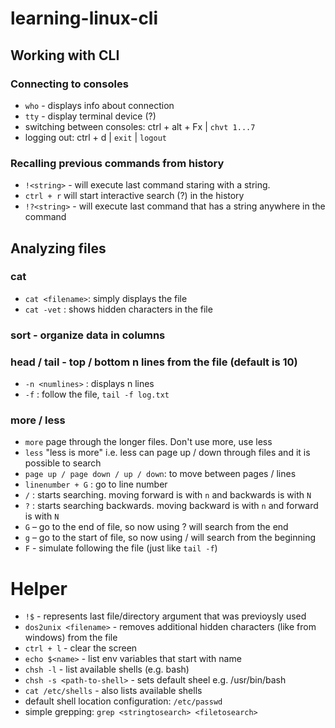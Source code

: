 # learning-linux-cli

## Working with CLI

### Connecting to consoles

- ```who``` - displays info about connection
- ```tty``` - display terminal device (?)
- switching between consoles: ctrl + alt + Fx | ```chvt 1...7```
- logging out: ctrl + d | ```exit``` | ```logout```

### Recalling previous commands from history

- ```!<string>``` - will execute last command staring with a string. 
- ```ctrl + r``` will start interactive search (?) in the history
- ```!?<string>``` - will execute last command that has a string anywhere in the command

## Analyzing files

### cat 

- ```cat <filename>```: simply displays the file
- ```cat -vet``` : shows hidden characters in the file

### sort - organize data in columns

### head / tail - top / bottom n lines from the file (default is 10)

- ```-n <numlines>``` : displays n lines
- ```-f``` : follow the file, ```tail -f log.txt```

### more / less

- ```more``` page through the longer files. Don't use more, use less
- ```less``` "less is more" i.e. less can page up / down through files and it is possible to search
 - ```page up / page down / up / down```: to move between pages / lines
 - ```linenumber + G``` : go to line number
 - ```/``` : starts searching. moving forward is with ```n``` and backwards is with ```N```
 - ```?``` : starts searching backwards. moving backward is with ```n``` and forward is with ```N```
 - ```G``` – go to the end of file, so now using ? will search from the end
 - ```g``` – go to the start of file, so now using / will search from the beginning
 - ```F``` - simulate following the file (just like ```tail -f```)


# Helper

- ```!$``` - represents last file/directory argument that was previoysly used
- ```dos2unix <filename>``` - removes additional hidden characters (like from windows) from the file
- ```ctrl + l``` - clear the screen
- ```echo $<name>``` - list env variables that start with name
- ```chsh -l``` - list available shells (e.g. bash)
- ```chsh -s <path-to-shell>``` - sets default sheel e.g. /usr/bin/bash
- ```cat /etc/shells``` - also lists available shells
- default shell location configuration: ```/etc/passwd```
- simple grepping: ```grep <stringtosearch> <filetosearch>```
